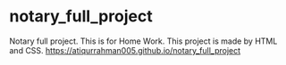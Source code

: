 # notary_full_project
Notary full project. This is for Home Work. This project is made by HTML and CSS.
https://atiqurrahman005.github.io/notary_full_project
